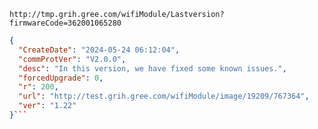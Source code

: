 `http://tmp.grih.gree.com/wifiModule/Lastversion?firmwareCode=362001065280`

```json
{
  "CreateDate": "2024-05-24 06:12:04",
  "commProtVer": "V2.0.0",
  "desc": "In this version, we have fixed some known issues.",
  "forcedUpgrade": 0,
  "r": 200,
  "url": "http://test.grih.gree.com/wifiModule/image/19209/767364",
  "ver": "1.22"
}```